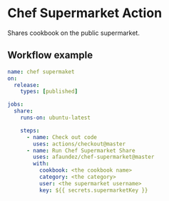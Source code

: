 # Chef Supermarket Action

Shares cookbook on the public supermarket.

## Workflow example

```yaml
name: chef supermaket
on:
  release:
    types: [published]

jobs:
  share:
    runs-on: ubuntu-latest

    steps:
      - name: Check out code
        uses: actions/checkout@master
      - name: Run Chef Supermarket Share
        uses: afaundez/chef-supermarket@master
        with:
          cookbook: <the cookbook name>
          category: <the category>
          user: <the supermarket username>
          key: ${{ secrets.supermarketKey }}
```
